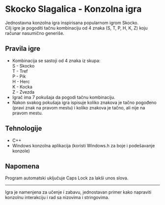 # Skocko Slagalica - Konzolna igra

Jednostavna konzolna igra inspirisana popularnom igrom Skocko.  
Cilj igre je pogoditi tačnu kombinaciju od 4 znaka (S, T, P, H, K, Z) koju računar nasumično generiše.

## Pravila igre

- Kombinacija se sastoji od 4 znaka iz skupa:  
  S - Skocko  
  T - Tref  
  P - Pik  
  H - Herc  
  K - Kocka  
  Z - Zvezda  
- Igrač ima 7 pokušaja da pogodi tačnu kombinaciju.
- Nakon svakog pokušaja igra ispisuje koliko znakova je tačno pogođeno (pravi znak na pravom mestu) i koliko znakova je tačno, ali nije na pravom mestu.

## Tehnologije

- C++  
- Windows konzolna aplikacija (koristi Windows.h za boje i podešavanje konzole)

## Napomena

Program automatski uključuje Caps Lock za lakši unos slova.

---

Igra je namenjena za učenje i zabavu, jednostavan primer kako napraviti konzolnu interakciju i rad sa nizovima i stringovima.
